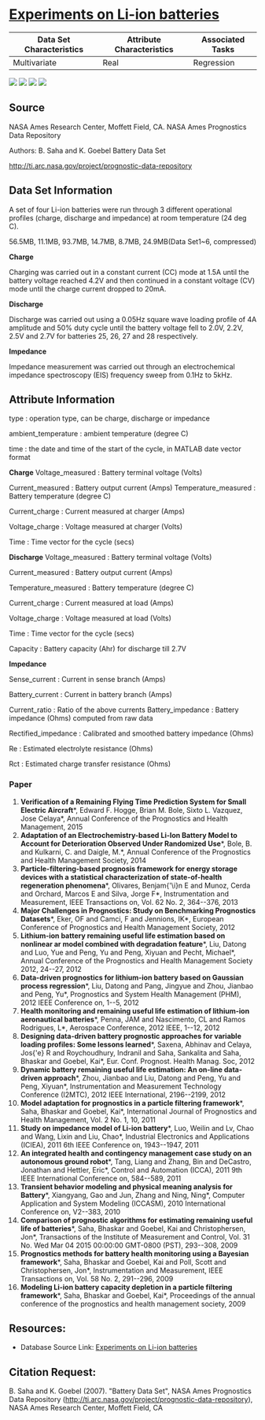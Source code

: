 # [Experiments on Li-ion batteries](https://ti.arc.nasa.gov/tech/dash/groups/pcoe/prognostic-data-repository/#battery)
| Data Set Characteristics | Attribute Characteristics | Associated Tasks |
| ------------------------ | ------------------------- | ---------------- |
| Multivariate             | Real                      | Regression       |

 ![](https://img.shields.io/badge/sector-battery-ff69b4.svg)  ![](https://img.shields.io/badge/labeled-no-red.svg)  ![](https://img.shields.io/badge/time--series-yes-blue.svg)  ![](<https://img.shields.io/badge/simulation-no-red.svg>)

## Source
NASA Ames Research Center, Moffett Field, CA. NASA Ames Prognostics Data Repository

Authors: B. Saha and K. Goebel
Battery Data Set

http://ti.arc.nasa.gov/project/prognostic-data-repository

## Data Set Information

A set of four Li-ion batteries were run through 3 different operational profiles (charge, discharge and impedance) at room temperature (24 deg C).

56.5MB, 11.1MB, 93.7MB, 14.7MB, 8.7MB, 24.9MB(Data Set1~6, compressed)

**Charge**

Charging was carried out in a constant current (CC) mode at 1.5A until the battery voltage reached 4.2V and then continued in a constant voltage (CV) mode until the charge current dropped to 20mA. 

**Discharge**

Discharge was carried out using a 0.05Hz square wave loading profile of 4A amplitude and 50% duty cycle until the battery voltage fell to 2.0V, 2.2V, 2.5V and 2.7V for batteries 25, 26, 27 and 28 respectively.

**Impedance**

Impedance measurement was carried out through an electrochemical impedance spectroscopy (EIS) frequency sweep from 0.1Hz to 5kHz. 

## Attribute Information

type : operation  type, can be charge, discharge or impedance

ambient_temperature : ambient temperature (degree C)

time : the date and time of the start of the cycle, in MATLAB  date vector format

**Charge**
Voltage_measured : Battery terminal voltage (Volts)

Current_measured : Battery output current (Amps)
Temperature_measured : Battery temperature (degree C)

Current_charge : Current measured at charger (Amps)

Voltage_charge : Voltage measured at charger (Volts)

Time : Time vector for the cycle (secs)

**Discharge**
Voltage_measured : Battery terminal voltage (Volts)

Current_measured : Battery output current (Amps)

Temperature_measured : Battery temperature (degree C)

Current_charge : Current measured at load (Amps)

Voltage_charge : Voltage measured at load (Volts)

Time : Time vector for the cycle (secs)

Capacity : Battery capacity (Ahr) for discharge till 2.7V 


**Impedance**

Sense_current : Current in sense branch (Amps)

Battery_current : Current in battery branch (Amps)

Current_ratio : Ratio of the above currents 
Battery_impedance : Battery impedance (Ohms) 
computed from raw data

Rectified_impedance : Calibrated and smoothed battery impedance (Ohms) 

Re : Estimated electrolyte resistance (Ohms)

Rct : Estimated charge transfer resistance (Ohms)

### Paper

1. **Verification of a Remaining Flying Time Prediction System for Small Electric Aircraft***, Edward F. Hogge, Brian M. Bole, Sixto L. Vazquez, Jose Celaya*, Annual Conference of the Prognostics and Health Management, 2015
2. **Adaptation of an Electrochemistry-based Li-Ion Battery Model to Account for Deterioration Observed Under Randomized Use***, Bole, B. and Kulkarni, C. and Daigle, M.*, Annual Conference of the Prognostics and Health Management Society, 2014
3. **Particle-filtering-based prognosis framework for energy storage devices with a statistical characterization of state-of-health regeneration phenomena***, Olivares, Benjam{\'\i}n E and Munoz, Cerda and Orchard, Marcos E and Silva, Jorge F*, Instrumentation and Measurement, IEEE Transactions on, Vol. 62 No. 2, 364--376, 2013
4. **Major Challenges in Prognostics: Study on Benchmarking Prognostics Datasets***, Eker, OF and Camci, F and Jennions, IK*, European Conference of Prognostics and Health Management Society, 2012
5. **Lithium-ion battery remaining useful life estimation based on nonlinear ar model combined with degradation feature***, Liu, Datong and Luo, Yue and Peng, Yu and Peng, Xiyuan and Pecht, Michael*, Annual Conference of the Prognostics and Health Management Society 2012, 24--27, 2012
6. **Data-driven prognostics for lithium-ion battery based on Gaussian process regression***, Liu, Datong and Pang, Jingyue and Zhou, Jianbao and Peng, Yu*, Prognostics and System Health Management (PHM), 2012 IEEE Conference on, 1--5, 2012
7. **Health monitoring and remaining useful life estimation of lithium-ion aeronautical batteries***, Penna, JAM and Nascimento, CL and Ramos Rodrigues, L*, Aerospace Conference, 2012 IEEE, 1--12, 2012
8. **Designing data-driven battery prognostic approaches for variable loading profiles: Some lessons learned***, Saxena, Abhinav and Celaya, Jos{\'e} R and Roychoudhury, Indranil and Saha, Sankalita and Saha, Bhaskar and Goebel, Kai*, Eur. Conf. Prognost. Health Manag. Soc, 2012
9. **Dynamic battery remaining useful life estimation: An on-line data-driven approach***, Zhou, Jianbao and Liu, Datong and Peng, Yu and Peng, Xiyuan*, Instrumentation and Measurement Technology Conference (I2MTC), 2012 IEEE International, 2196--2199, 2012
10. **Model adaptation for prognostics in a particle filtering framework***, Saha, Bhaskar and Goebel, Kai*, International Journal of Prognostics and Health Management, Vol. 2 No. 1, 10, 2011
11. **Study on impedance model of Li-ion battery***, Luo, Weilin and Lv, Chao and Wang, Lixin and Liu, Chao*, Industrial Electronics and Applications (ICIEA), 2011 6th IEEE Conference on, 1943--1947, 2011
12. **An integrated health and contingency management case study on an autonomous ground robot***, Tang, Liang and Zhang, Bin and DeCastro, Jonathan and Hettler, Eric*, Control and Automation (ICCA), 2011 9th IEEE International Conference on, 584--589, 2011
13. **Transient behavior modeling and physical meaning analysis for Battery***, Xiangyang, Gao and Jun, Zhang and Ning, Ning*, Computer Application and System Modeling (ICCASM), 2010 International Conference on, V2--383, 2010
14. **Comparison of prognostic algorithms for estimating remaining useful life of batteries***, Saha, Bhaskar and Goebel, Kai and Christophersen, Jon*, Transactions of the Institute of Measurement and Control, Vol. 31 No. Wed Mar 04 2015 00:00:00 GMT-0800 (PST), 293--308, 2009
15. **Prognostics methods for battery health monitoring using a Bayesian framework***, Saha, Bhaskar and Goebel, Kai and Poll, Scott and Christophersen, Jon*, Instrumentation and Measurement, IEEE Transactions on, Vol. 58 No. 2, 291--296, 2009
16. **Modeling Li-ion battery capacity depletion in a particle filtering framework***, Saha, Bhaskar and Goebel, Kai*, Proceedings of the annual conference of the prognostics and health management society, 2009

## Resources: 
- Database Source Link: [Experiments on Li-ion batteries](https://ti.arc.nasa.gov/tech/dash/groups/pcoe/prognostic-data-repository/#battery)

## Citation Request:
 B. Saha and K. Goebel (2007). "Battery Data Set", NASA Ames Prognostics Data Repository (http://ti.arc.nasa.gov/project/prognostic-data-repository), NASA Ames Research Center, Moffett Field, CA